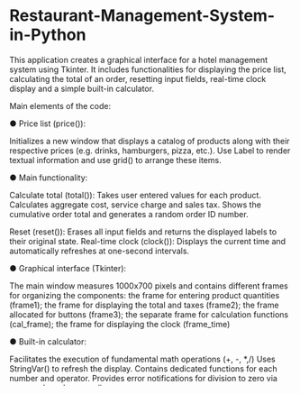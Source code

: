 # Restaurant-Management-System-in-Python
This application creates a graphical interface for a hotel management system using Tkinter. It includes functionalities for displaying the price list, calculating the total of an order, resetting input fields, real-time clock display and a simple built-in calculator.


Main elements of the code:

● Price list (price()):
 
Initializes a new window that displays a catalog of products along with their respective prices (e.g. drinks, hamburgers, pizza, etc.). Use Label to render textual information and use grid() to arrange these items.

● Main functionality:

Calculate total (total()): Takes user entered values for each product. Calculates aggregate cost, service charge and sales tax. Shows the cumulative order total and generates a random order ID number. 

Reset (reset()): Erases all input fields and returns the displayed labels to their original state. Real-time clock (clock()): Displays the current time and automatically refreshes at one-second intervals.

● Graphical interface (Tkinter):

The main window measures 1000x700 pixels and contains different frames for organizing the components: the frame for entering product quantities (frame1); the frame for displaying the total and taxes (frame2); the frame allocated for buttons (frame3); the separate frame for calculation functions (cal_frame); the frame for displaying the clock (frame_time)

● Built-in calculator:

Facilitates the execution of fundamental math operations (+, -, *,/) Uses StringVar() to refresh the display. Contains dedicated functions for each number and operator. Provides error notifications for division to zero via messagebox.showerror().

● Main Buttons:

"Price" - Initializes the price list window. 

"Total" - Calculates and displays the total cost. 

"Reset" - Resets all fields to their default state. 

"Quit - Closes the application. 

"Clear" - Removes the text entered in the text box.

#Enjoy

